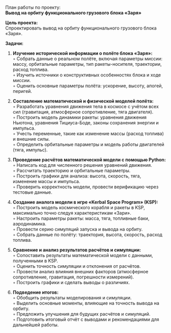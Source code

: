План работы по проекту:  
**Вывод на орбиту функционального грузового блока «Заря»**

**Цель проекта:**  
Спроектировать вывод на орбиту функционального грузового блока «Заря».

**Задачи:**

1. **Изучение исторической информации о полёте блока «Заря»:**  
   ◦ Собрать данные о реальном полёте, включая параметры миссии: массу, орбитальные параметры, тип ракеты-носителя, траектории, расход топлива.  
   ◦ Изучить источники о конструктивных особенностях блока и ходе миссии.  
   ◦ Оценить основные параметры полёта: ускорение, высоту, апогей, перигей.

2. **Составление математической и физической моделей полёта:**  
   ◦ Разработать уравнения движения тела в космосе с учётом всех сил (гравитация, атмосферное сопротивление, тяга двигателя).  
   ◦ Построить модель динамики ракеты: уравнения движения Ньютона, уравнения Тициуса-Боде, законы сохранения энергии и импульса.  
   ◦ Учесть переменные, такие как изменение массы (расход топлива) и внешние силы.  
   ◦ Определить орбитальные параметры и модель работы двигателей (тяга, импульс).

3. **Проведение расчётов математической модели с помощью Python:**  
   ◦ Написать код для численного решения уравнений движения.  
   ◦ Рассчитать траекторию и орбитальные параметры.  
   ◦ Построить графики для анализа: высота, скорость, тяга, изменение массы и импульса.  
   ◦ Проверить корректность модели, провести верификацию через тестовые данные.

4. **Создание аналога модели в игре «Kerbal Space Program» (KSP):**  
   ◦ Построить модель космического корабля и ракеты в KSP, максимально точно следуя характеристикам «Зари».  
   ◦ Настроить параметры ракеты: масса, тяга, топливные баки, аэродинамика.  
   ◦ Провести серию симуляций запуска и вывода на орбиту.  
   ◦ Собрать данные по полёту: траектория, высота, скорость, расход топлива.

5. **Сравнение и анализ результатов расчётов и симуляции:**  
   ◦ Сопоставить результаты математической модели с данными, полученными в KSP.  
   ◦ Оценить точность симуляции и отклонения от расчётов.  
   ◦ Провести анализ влияния внешних факторов (атмосферное сопротивление, гравитация, погрешности измерений).  
   ◦ Построить графики и сделать выводы о различиях.

6. **Подведение итогов:**  
   ◦ Обобщить результаты моделирования и симуляции.  
   ◦ Выделить основные моменты, влияющие на точность вывода на орбиту.  
   ◦ Предложить улучшения для будущих расчётов и симуляций.  
   ◦ Подготовить итоговый отчёт с выводами и рекомендациями для дальнейшей работы.